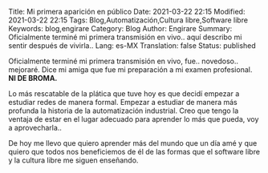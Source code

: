 Title: Mi primera aparición en público
Date: 2021-03-22 22:15
Modified: 2021-03-22 22:15
Tags: Blog,Automatización,Cultura libre,Software libre
Keywords: blog,engirare
Category: Blog
Author: Engirare
Summary: Oficialmente terminé mi primera transmisión en vivo.. aquí describo mi sentir después de vivirla..
Lang: es-MX
Translation: false
Status: published


Oficialmente terminé mi primera transmisión en vivo, fue.. novedoso.. mejoraré. Dice mi amiga que fue mi preparación a mi examen profesional. __NI DE BROMA.__

Lo más rescatable de la plática que tuve hoy es que decidí empezar a estudiar redes de manera formal. Empezar a estudiar de manera más profunda la historia de la automatización industrial. Creo que tengo la ventaja de estar en el lugar adecuado para aprender lo más que pueda, voy a aprovecharla..

De hoy me llevo que quiero aprender más del mundo que un día amé y que quiero que todos nos beneficiemos de él de las formas que el software libre y la cultura libre me siguen enseñando.
